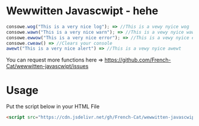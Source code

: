 # Wewwitten Javascwipt - hehe

```js
consowe.wog("This is a very nice log"); => //This is a vewy nyice wog
consowe.wawn("This is a very nice warn"); => //This is a vewy nyice wawn
consowe.ewwow("This is a very nice error"); => //This is a vewy nyice ewwow
consowe.cweaw() => //Clears your console
awewt("This is a very nice alert") => //This is a vewy nyice awewt
```

You can request more functions here => https://github.com/French-Cat/wewwitten-javascwipt/issues


# Usage
Put the script below in your HTML File
```HTML
<script src="https://cdn.jsdelivr.net/gh/French-Cat/wewwitten-javascwipt@main/index.min.js"></script>
```
